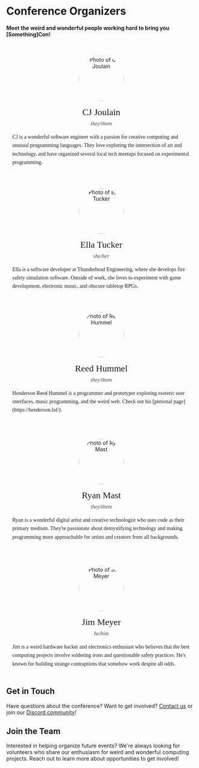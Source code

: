 <style>
.organizers-grid {
    display: grid;
    grid-template-columns: repeat(3, 1fr);
    gap: 2rem;
    margin: 2rem 0;
}

.organizers-bottom {
    display: grid;
    grid-template-columns: repeat(2, 1fr);
    gap: 2rem;
    margin: 2rem auto;
    max-width: 66%;
}

.organizer-card {
    background: var(--baby-powder);
    border: 2px solid var(--sage);
    border-radius: 10px;
    padding: 1.5rem;
    text-align: center;
    transition: transform 0.2s ease-in-out;
}

.organizer-card:hover {
    transform: translateY(-5px);
    box-shadow: 0 5px 15px rgba(0,0,0,0.1);
}

.organizer-photo {
    width: 150px;
    height: 150px;
    border-radius: 50%;
    object-fit: cover;
    margin: 0 auto 1rem;
    border: 3px solid var(--bittersweet);
}

.organizer-name {
    font-family: "Poetsen";
    color: var(--bittersweet);
    font-size: 1.5rem;
    margin-bottom: 0.5rem;
}

.organizer-pronouns {
    font-family: "Work Sans";
    font-style: italic;
    color: var(--ultra-violet);
    font-size: 0.9rem;
    margin-bottom: 1rem;
    opacity: 0.8;
}

.organizer-bio {
    font-family: "Work Sans";
    color: var(--ultra-violet);
    line-height: 1.6;
    text-align: left;
}

@media screen and (max-width: 62rem) {
    .organizers-grid {
        grid-template-columns: 1fr;
        gap: 1.5rem;
    }
    
    .organizers-bottom {
        grid-template-columns: 1fr;
        max-width: 100%;
    }
    
    .organizer-card {
        padding: 1rem;
    }
    
    .organizer-photo {
        width: 120px;
        height: 120px;
    }
}
</style>

# Conference Organizers

**Meet the weird and wonderful people working hard to bring you [Something]Con!**

<div class="organizers-grid">

<div class="organizer-card">
<img src="/assets/organizers/cj.png" alt="Photo of CJ Joulain" class="organizer-photo">
<div class="organizer-name">CJ Joulain</div>
<div class="organizer-pronouns">they/them</div>
<div class="organizer-bio">
CJ is a wonderful software engineer with a passion for creative computing and unusual programming languages. They love exploring the intersection of art and technology, and have organized several local tech meetups focused on experimental programming.
</div>
</div>

<div class="organizer-card">
<img src="/assets/organizers/ella.png" alt="Photo of Ella Tucker" class="organizer-photo">
<div class="organizer-name">Ella Tucker</div>
<div class="organizer-pronouns">she/her</div>
<div class="organizer-bio">
Ella is a software developer at Thunderhead Engineering, where she develops fire safety simulation software.
Outside of work, she loves to experiment with game development, electronic music, and obscure tabletop RPGs.
</div>
</div>

<div class="organizer-card">
<img src="/assets/organizers/reed.png" alt="Photo of Reed Hummel" class="organizer-photo">
<div class="organizer-name">Reed Hummel</div>
<div class="organizer-pronouns">they/them</div>
<div class="organizer-bio">
Henderson Reed Hummel is a programmer and prototyper exploring esoteric user interfaces, music programming, and the weird web. Check out his [personal page](https://henderson.lol/).
</div>
</div>

</div>

<div class="organizers-bottom">

<div class="organizer-card">
<img src="/assets/organizers/organizer4.svg" alt="Photo of Ryan Mast" class="organizer-photo">
<div class="organizer-name">Ryan Mast</div>
<div class="organizer-pronouns">they/them</div>
<div class="organizer-bio">
Ryan is a wonderful digital artist and creative technologist who uses code as their primary medium. They're passionate about demystifying technology and making programming more approachable for artists and creators from all backgrounds.
</div>
</div>

<div class="organizer-card">
<img src="/assets/organizers/jim.png" alt="Photo of Jim Meyer" class="organizer-photo">
<div class="organizer-name">Jim Meyer</div>
<div class="organizer-pronouns">he/him</div>
<div class="organizer-bio">
Jim is a weird hardware hacker and electronics enthusiast who believes that the best computing projects involve soldering irons and questionable safety practices. He's known for building strange contraptions that somehow work despite all odds.
</div>
</div>

</div>

## Get in Touch

Have questions about the conference? Want to get involved? [Contact us](/pages/contact/) or join our [Discord community](https://discord.gg/YNKqw3bwSk)!

## Join the Team

Interested in helping organize future events? We're always looking for volunteers who share our enthusiasm for weird and wonderful computing projects. Reach out to learn more about opportunities to get involved! 
